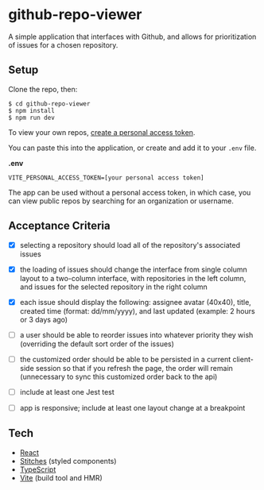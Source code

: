 # github-repo-viewer

A simple application that interfaces with Github, and allows for prioritization of issues for a chosen repository.

## Setup

Clone the repo, then:

```
$ cd github-repo-viewer
$ npm install
$ npm run dev
```

To view your own repos, [create a personal access token](https://github.com/settings/tokens).

You can paste this into the application, or create and add it to your `.env` file.

**.env**
```
VITE_PERSONAL_ACCESS_TOKEN=[your personal access token]
```

The app can be used without a personal access token, in which case, you can view public repos by searching for an organization or username.

## Acceptance Criteria

- [x] selecting a repository should load all of the repository's associated issues

- [x] the loading of issues should change the interface from single column layout to a two-column interface, with repositories in the left column, and issues for the selected repository in the right column

- [x] each issue should display the following: assignee avatar (40x40), title, created time (format: dd/mm/yyyy), and last updated (example: 2 hours or 3 days ago)

- [ ] a user should be able to reorder issues into whatever priority they wish (overriding the default sort order of the issues)

- [ ] the customized order should be able to be persisted in a current client-side session so that if you refresh the page, the order will remain (unnecessary to sync this customized order back to the api)

- [ ] include at least one Jest test

- [ ] app is responsive; include at least one layout change at a breakpoint

## Tech

- [React](https://reactjs.org/)
- [Stitches](https://stitches.dev/) (styled components)
- [TypeScript](https://www.typescriptlang.org/)
- [Vite](https://vitejs.dev/) (build tool and HMR)

